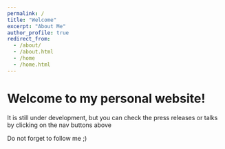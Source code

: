 ```yaml
---
permalink: /
title: "Welcome"
excerpt: "About Me"
author_profile: true
redirect_from: 
  - /about/
  - /about.html
  - /home
  - /home.html
---
```


# Welcome to my personal website!

It is still under development, but you can check the press releases or talks by clicking on the nav buttons above

Do not forget to follow me ;)